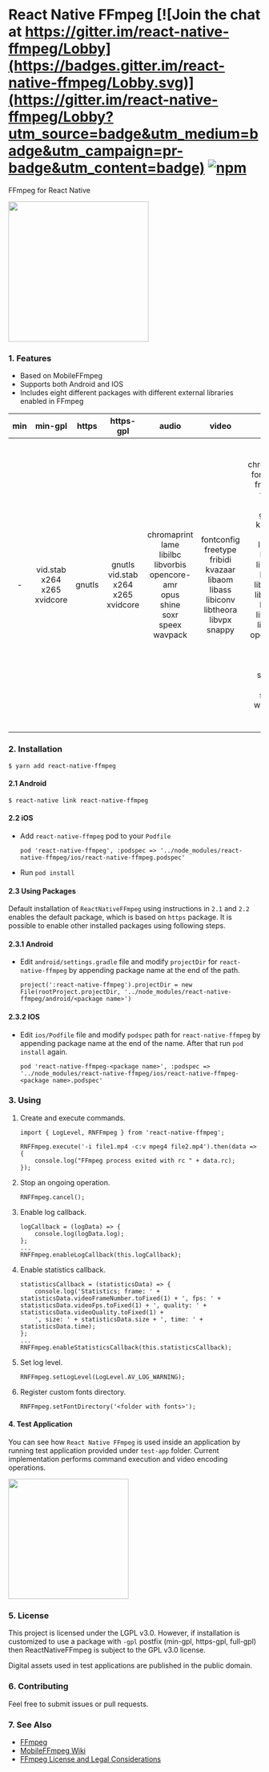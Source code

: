 # React Native FFmpeg [![Join the chat at https://gitter.im/react-native-ffmpeg/Lobby](https://badges.gitter.im/react-native-ffmpeg/Lobby.svg)](https://gitter.im/react-native-ffmpeg/Lobby?utm_source=badge&utm_medium=badge&utm_campaign=pr-badge&utm_content=badge) [![npm](https://img.shields.io/npm/v/react-native-ffmpeg.svg)](react-native-ffmpeg)


FFmpeg for React Native

<img src="https://github.com/tanersener/react-native-ffmpeg/blob/master/docs/assets/react-native-ffmpeg-logo-v2.png" width="280">

### 1. Features
- Based on MobileFFmpeg
- Supports both Android and IOS
- Includes eight different packages with different external libraries enabled in FFmpeg

| min | min-gpl | https | https-gpl | audio | video | full | full-gpl |
| :----: | :----: | :----: | :----: | :----: | :----: | :----: | :----: |
|  -  |  vid.stab <br/> x264 <br/> x265 <br/> xvidcore  |  gnutls  |  gnutls <br/> vid.stab <br/> x264 <br/> x265 <br/> xvidcore  |  chromaprint <br/> lame <br/> libilbc <br/> libvorbis <br/> opencore-amr <br/> opus <br/> shine <br/> soxr <br/> speex <br/> wavpack  |  fontconfig <br/> freetype <br/> fribidi <br/> kvazaar <br/> libaom <br/> libass <br/> libiconv <br/> libtheora <br/> libvpx <br/> snappy  |  chromaprint <br/> fontconfig <br/> freetype <br/> fribidi <br/> gmp <br/> gnutls <br/> kvazaar <br/> lame <br/> libaom <br/> libass <br/> libiconv <br/> libilbc <br/> libtheora <br/> libvorbis <br/> libvpx <br/> libwebp <br/> libxml2 <br/> opencore-amr <br/> opus <br/> shine <br/> snappy <br/> soxr <br/> speex <br/> wavpack  |  chromaprint <br/> fontconfig <br/> freetype <br/> fribidi <br/> gmp <br/> gnutls <br/> kvazaar <br/> lame <br/> libaom <br/> libass <br/> libiconv <br/> libilbc <br/> libtheora <br/> libvorbis <br/> libvpx <br/> libwebp <br/> libxml2 <br/> opencore-amr <br/> opus <br/> shine <br/> snappy <br/> soxr <br/> speex <br/> vid.stab <br/> wavpack <br/> x264 <br/> x265 <br/> xvidcore  |

### 2. Installation

`$ yarn add react-native-ffmpeg`

#### 2.1 Android

    $ react-native link react-native-ffmpeg
    
#### 2.2 iOS

- Add `react-native-ffmpeg` pod to your `Podfile`

    ```
    pod 'react-native-ffmpeg', :podspec => '../node_modules/react-native-ffmpeg/ios/react-native-ffmpeg.podspec'
    ```

- Run `pod install`

#### 2.3 Using Packages

Default installation of `ReactNativeFFmpeg` using instructions in `2.1` and `2.2` enables the default package, which is based 
on `https` package. It is possible to enable other installed packages using following steps.  

#### 2.3.1 Android

- Edit `android/settings.gradle` file and modify `projectDir` for `react-native-ffmpeg` by appending package name at
the end of the path.
    ```
    project(':react-native-ffmpeg').projectDir = new File(rootProject.projectDir, '../node_modules/react-native-ffmpeg/android/<package name>')
    ```

#### 2.3.2 IOS

- Edit `ios/Podfile` file and modify `podspec` path for `react-native-ffmpeg` by appending package name at the end of 
the name. After that run `pod install` again.
    ```
    pod 'react-native-ffmpeg-<package name>', :podspec => '../node_modules/react-native-ffmpeg/ios/react-native-ffmpeg-<package name>.podspec'
    ```

### 3. Using

1. Create and execute commands.
    ```
    import { LogLevel, RNFFmpeg } from 'react-native-ffmpeg';
    
    RNFFmpeg.execute('-i file1.mp4 -c:v mpeg4 file2.mp4').then(data => {
        console.log("FFmpeg process exited with rc " + data.rc);
    });
    ```

2. Stop an ongoing operation.
    ```
    RNFFmpeg.cancel();
    ```

3. Enable log callback.
    ```
    logCallback = (logData) => {
        console.log(logData.log);
    };
    ...
    RNFFmpeg.enableLogCallback(this.logCallback);
    ```

4. Enable statistics callback.
    ```
    statisticsCallback = (statisticsData) => {
        console.log('Statistics; frame: ' + statisticsData.videoFrameNumber.toFixed(1) + ', fps: ' + statisticsData.videoFps.toFixed(1) + ', quality: ' + statisticsData.videoQuality.toFixed(1) +
        ', size: ' + statisticsData.size + ', time: ' + statisticsData.time);
    };
    ...
    RNFFmpeg.enableStatisticsCallback(this.statisticsCallback);
    ```
    
5. Set log level.
    ```
    RNFFmpeg.setLogLevel(LogLevel.AV_LOG_WARNING);
    ```

6. Register custom fonts directory.
    ```
    RNFFmpeg.setFontDirectory('<folder with fonts>');
    ```
    
#### 4. Test Application

You can see how `React Native FFmpeg` is used inside an application by running test application provided under `test-app` folder. Current implementation performs command execution and video encoding operations.

<img src="https://github.com/tanersener/react-native-ffmpeg/blob/master/docs/assets/ios_test_app.gif" width="240">

### 5. License

This project is licensed under the LGPL v3.0. However, if installation is customized to use a package with `-gpl` 
postfix (min-gpl, https-gpl, full-gpl) then ReactNativeFFmpeg is subject to the GPL v3.0 license.

Digital assets used in test applications are published in the public domain.

### 6. Contributing

Feel free to submit issues or pull requests.

### 7. See Also

- [FFmpeg](https://www.ffmpeg.org)
- [MobileFFmpeg Wiki](https://github.com/tanersener/mobile-ffmpeg/wiki)
- [FFmpeg License and Legal Considerations](https://ffmpeg.org/legal.html)